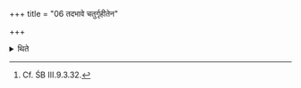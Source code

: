 +++
title = "06 तदभावे चतुर्गृहीतेन"

+++

<details><summary>थिते</summary>

6. (Or), in the absence of it (remnant) (he offers the libation) with four-times-scooped (ghee in the ladle).[^1]  

[^1]: Cf. ŚB III.9.3.32.  
</details>
